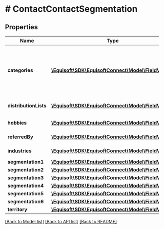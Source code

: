 # # ContactContactSegmentation

## Properties

Name | Type | Description | Notes
------------ | ------------- | ------------- | -------------
**categories** | [**\Equisoft\SDK\EquisoftConnect\Model\FieldValue[]**](FieldValue.md) | Contact&#39;s categories which represents the contact&#39;s different classes |
**distributionLists** | [**\Equisoft\SDK\EquisoftConnect\Model\FieldValue[]**](FieldValue.md) | Contact&#39;s distribution lists |
**hobbies** | [**\Equisoft\SDK\EquisoftConnect\Model\FieldValue[]**](FieldValue.md) | Contact&#39;s hobbies |
**referredBy** | [**\Equisoft\SDK\EquisoftConnect\Model\FieldValue[]**](FieldValue.md) | Contact&#39;s references |
**industries** | [**\Equisoft\SDK\EquisoftConnect\Model\FieldValue[]**](FieldValue.md) | Contact&#39;s industries |
**segmentation1** | [**\Equisoft\SDK\EquisoftConnect\Model\FieldValue**](FieldValue.md) |  | [optional]
**segmentation2** | [**\Equisoft\SDK\EquisoftConnect\Model\FieldValue**](FieldValue.md) |  | [optional]
**segmentation3** | [**\Equisoft\SDK\EquisoftConnect\Model\FieldValue**](FieldValue.md) |  | [optional]
**segmentation4** | [**\Equisoft\SDK\EquisoftConnect\Model\FieldValue**](FieldValue.md) |  | [optional]
**segmentation5** | [**\Equisoft\SDK\EquisoftConnect\Model\FieldValue**](FieldValue.md) |  | [optional]
**segmentation6** | [**\Equisoft\SDK\EquisoftConnect\Model\FieldValue**](FieldValue.md) |  | [optional]
**territory** | [**\Equisoft\SDK\EquisoftConnect\Model\FieldValue**](FieldValue.md) |  | [optional]

[[Back to Model list]](../../README.md#models) [[Back to API list]](../../README.md#endpoints) [[Back to README]](../../README.md)
